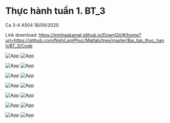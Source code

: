 # Thực hành tuần 1. BT_3

Ca 3-4 A504 18/09/2020

Link download: https://minhaskamal.github.io/DownGit/#/home?url=https://github.com/NghiLamPhuc/Matlab/tree/master/Bai_tap_thuc_hanh/BT_3/Code

![App](./HinhAnh/Debai_HinhAnh/BT_3_1.JPG)
![App](./HinhAnh/BaiLam_HinhAnh/GBT_3_1.JPG)

![App](./HinhAnh/Debai_HinhAnh/BT_3_2.JPG)
![App](./HinhAnh/BaiLam_HinhAnh/GBT_3_2.JPG)

![App](./HinhAnh/Debai_HinhAnh/BT_3_3.JPG)
![App](./HinhAnh/BaiLam_HinhAnh/GBT_3_3.JPG)

![App](./HinhAnh/Debai_HinhAnh/BT_3_4.JPG)
![App](./HinhAnh/BaiLam_HinhAnh/GBT_3_4.JPG)

![App](./HinhAnh/Debai_HinhAnh/BT_3_5.JPG)
![App](./HinhAnh/BaiLam_HinhAnh/GBT_3_5.JPG)

![App](./HinhAnh/Debai_HinhAnh/BT_3_6.JPG)
![App](./HinhAnh/BaiLam_HinhAnh/GBT_3_6.JPG)

![App](./HinhAnh/Debai_HinhAnh/BT_3_7.JPG)
![App](./HinhAnh/BaiLam_HinhAnh/GBT_3_7.JPG)
